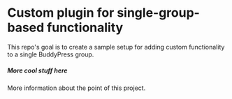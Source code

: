 # Custom plugin for single-group-based functionality

This repo's goal is to create a sample setup for adding custom functionality to a single BuddyPress group.

##### More cool stuff here
More information about the point of this project.